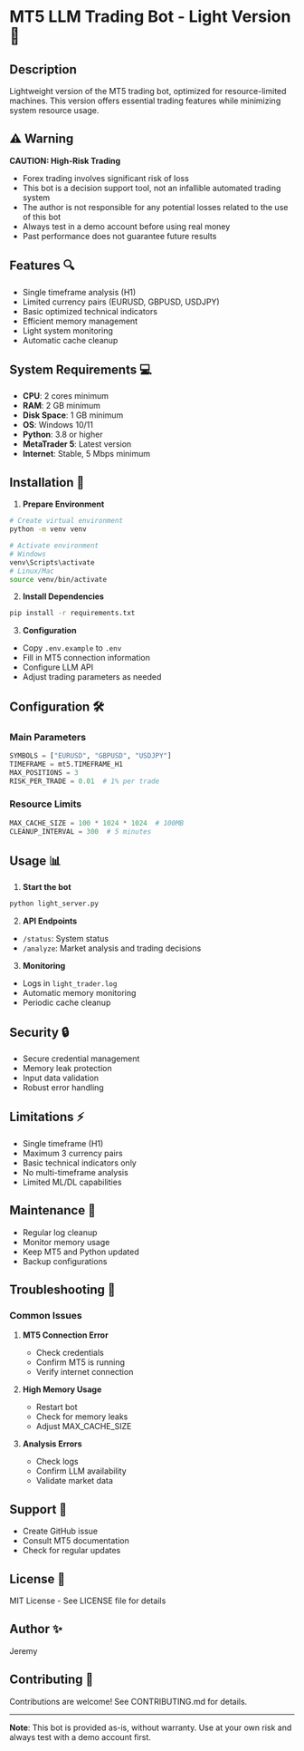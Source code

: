 # MT5 LLM Trading Bot - Light Version 🚀

## Description
Lightweight version of the MT5 trading bot, optimized for resource-limited machines. This version offers essential trading features while minimizing system resource usage.

## ⚠️ Warning
**CAUTION: High-Risk Trading**
- Forex trading involves significant risk of loss
- This bot is a decision support tool, not an infallible automated trading system
- The author is not responsible for any potential losses related to the use of this bot
- Always test in a demo account before using real money
- Past performance does not guarantee future results

## Features 🔍
- Single timeframe analysis (H1)
- Limited currency pairs (EURUSD, GBPUSD, USDJPY)
- Basic optimized technical indicators
- Efficient memory management
- Light system monitoring
- Automatic cache cleanup

## System Requirements 💻
- **CPU**: 2 cores minimum
- **RAM**: 2 GB minimum
- **Disk Space**: 1 GB minimum
- **OS**: Windows 10/11
- **Python**: 3.8 or higher
- **MetaTrader 5**: Latest version
- **Internet**: Stable, 5 Mbps minimum

## Installation 🔧

1. **Prepare Environment**
```bash
# Create virtual environment
python -m venv venv

# Activate environment
# Windows
venv\Scripts\activate
# Linux/Mac
source venv/bin/activate
```

2. **Install Dependencies**
```bash
pip install -r requirements.txt
```

3. **Configuration**
- Copy `.env.example` to `.env`
- Fill in MT5 connection information
- Configure LLM API
- Adjust trading parameters as needed

## Configuration 🛠️

### Main Parameters
```python
SYMBOLS = ["EURUSD", "GBPUSD", "USDJPY"]
TIMEFRAME = mt5.TIMEFRAME_H1
MAX_POSITIONS = 3
RISK_PER_TRADE = 0.01  # 1% per trade
```

### Resource Limits
```python
MAX_CACHE_SIZE = 100 * 1024 * 1024  # 100MB
CLEANUP_INTERVAL = 300  # 5 minutes
```

## Usage 📊

1. **Start the bot**
```bash
python light_server.py
```

2. **API Endpoints**
- `/status`: System status
- `/analyze`: Market analysis and trading decisions

3. **Monitoring**
- Logs in `light_trader.log`
- Automatic memory monitoring
- Periodic cache cleanup

## Security 🔒
- Secure credential management
- Memory leak protection
- Input data validation
- Robust error handling

## Limitations ⚡
- Single timeframe (H1)
- Maximum 3 currency pairs
- Basic technical indicators only
- No multi-timeframe analysis
- Limited ML/DL capabilities

## Maintenance 🔧
- Regular log cleanup
- Monitor memory usage
- Keep MT5 and Python updated
- Backup configurations

## Troubleshooting 🚨

### Common Issues
1. **MT5 Connection Error**
   - Check credentials
   - Confirm MT5 is running
   - Verify internet connection

2. **High Memory Usage**
   - Restart bot
   - Check for memory leaks
   - Adjust MAX_CACHE_SIZE

3. **Analysis Errors**
   - Check logs
   - Confirm LLM availability
   - Validate market data

## Support 💬
- Create GitHub issue
- Consult MT5 documentation
- Check for regular updates

## License 📝
MIT License - See LICENSE file for details

## Author ✨
Jeremy

## Contributing 🤝
Contributions are welcome! See CONTRIBUTING.md for details.

---

**Note**: This bot is provided as-is, without warranty. Use at your own risk and always test with a demo account first. 
